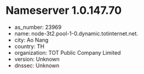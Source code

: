 # Nameserver 1.0.147.70

* as_number: 23969
* name: node-3t2.pool-1-0.dynamic.totinternet.net.
* city: Ao Nang
* country: TH
* organization: TOT Public Company Limited
* version: Unknown
* dnssec: Unknown
